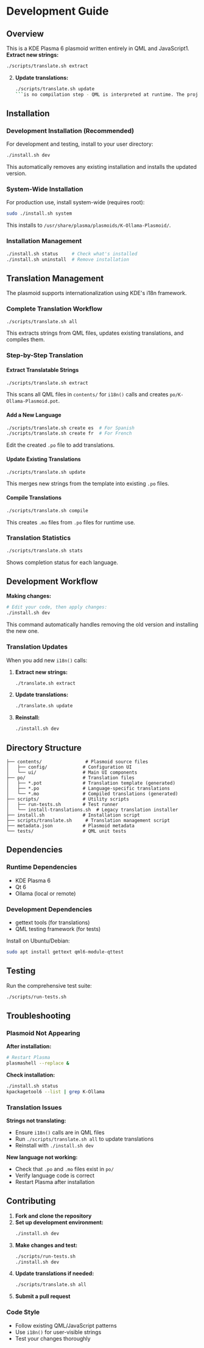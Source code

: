 # Development Guide

## Overview

This is a KDE Plasma 6 plasmoid written entirely in QML and JavaScript1. **Extract new strings:**
   ```bash
   ./scripts/translate.sh extract
   ```
2. **Update translations:**
   ```bash
   ./scripts/translate.sh update
   ```is no compilation step - QML is interpreted at runtime. The project uses simple scripts for installation and translation management.

## Installation

### Development Installation (Recommended)

For development and testing, install to your user directory:

```bash
./install.sh dev
```

This automatically removes any existing installation and installs the updated version.

### System-Wide Installation

For production use, install system-wide (requires root):

```bash
sudo ./install.sh system
```

This installs to `/usr/share/plasma/plasmoids/K-Ollama-Plasmoid/`.

### Installation Management

```bash
./install.sh status     # Check what's installed
./install.sh uninstall  # Remove installation
```

## Translation Management

The plasmoid supports internationalization using KDE's i18n framework.

### Complete Translation Workflow

```bash
./scripts/translate.sh all
```

This extracts strings from QML files, updates existing translations, and compiles them.

### Step-by-Step Translation

#### Extract Translatable Strings

```bash
./scripts/translate.sh extract
```

This scans all QML files in `contents/` for `i18n()` calls and creates `po/K-Ollama-Plasmoid.pot`.

#### Add a New Language

```bash
./scripts/translate.sh create es  # For Spanish
./scripts/translate.sh create fr  # For French
```

Edit the created `.po` file to add translations.

#### Update Existing Translations

```bash
./scripts/translate.sh update
```

This merges new strings from the template into existing `.po` files.

#### Compile Translations

```bash
./scripts/translate.sh compile
```

This creates `.mo` files from `.po` files for runtime use.

### Translation Statistics

```bash
./scripts/translate.sh stats
```

Shows completion status for each language.

## Development Workflow

**Making changes:**
```bash
# Edit your code, then apply changes:
./install.sh dev
```

This command automatically handles removing the old version and installing the new one.

### Translation Updates

When you add new `i18n()` calls:

1. **Extract new strings:**
   ```bash
   ./translate.sh extract
   ```
2. **Update translations:**
   ```bash
   ./translate.sh update
   ```
3. **Reinstall:**
   ```bash
   ./install.sh dev
   ```

## Directory Structure

```
├── contents/                # Plasmoid source files
│   ├── config/             # Configuration UI
│   └── ui/                 # Main UI components
├── po/                     # Translation files
│   ├── *.pot               # Translation template (generated)
│   ├── *.po                # Language-specific translations
│   └── *.mo                # Compiled translations (generated)
├── scripts/                # Utility scripts
│   ├── run-tests.sh        # Test runner
│   └── install-translations.sh  # Legacy translation installer
├── install.sh              # Installation script
├── scripts/translate.sh     # Translation management script
├── metadata.json           # Plasmoid metadata
└── tests/                  # QML unit tests
```

## Dependencies

### Runtime Dependencies
- KDE Plasma 6
- Qt 6
- Ollama (local or remote)

### Development Dependencies
- gettext tools (for translations)
- QML testing framework (for tests)

Install on Ubuntu/Debian:
```bash
sudo apt install gettext qml6-module-qttest
```

## Testing

Run the comprehensive test suite:

```bash
./scripts/run-tests.sh
```

## Troubleshooting

### Plasmoid Not Appearing

**After installation:**
```bash
# Restart Plasma
plasmashell --replace &
```

**Check installation:**
```bash
./install.sh status
kpackagetool6 --list | grep K-Ollama
```

### Translation Issues

**Strings not translating:**
- Ensure `i18n()` calls are in QML files
- Run `./scripts/translate.sh all` to update translations
- Reinstall with `./install.sh dev`

**New language not working:**
- Check that `.po` and `.mo` files exist in `po/`
- Verify language code is correct
- Restart Plasma after installation

## Contributing

1. **Fork and clone the repository**
2. **Set up development environment:**
   ```bash
   ./install.sh dev
   ```
3. **Make changes and test:**
   ```bash
   ./scripts/run-tests.sh
   ./install.sh dev
   ```
4. **Update translations if needed:**
   ```bash
   ./scripts/translate.sh all
   ```
5. **Submit a pull request**

### Code Style
- Follow existing QML/JavaScript patterns
- Use `i18n()` for user-visible strings
- Test your changes thoroughly